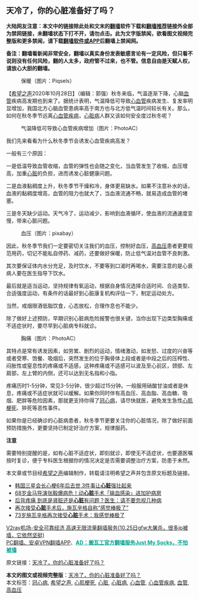 <h2>天冷了，你的心脏准备好了吗？</h2> <p class="notice"><b>大陆网友注意：本文中的链接除此处和文末的<a href="https://github.com/bannedbook/fanqiang" >翻墙</a>软件下载和<a href="https://github.com/killgcd/justmysocks/blob/master/README.md">翻墙推荐</a>链接外全部为禁网链接，未翻墙状态下打不开，请勿点击。此为文字版禁闻，欲看图文视频完整版和更多禁闻，请下载<a href="https://github.com/bannedbook/fanqiang">翻墙软件或APP</a>后翻墙上禁闻网。</p><p>备注：翻墙看新闻非常安全，翻墙以真实身份发表敏感言论有一定风险，但只看不说则没有任何风险，翻的人太多，政府管不过来，也不管。信息自由是天赋人权，请放心大胆的翻墙。</b></p>  <div class="entry"> <figure><figcaption>保暖（图片：Piqsels）</figcaption></figure> <p>【<span class='wp_keywordlink_affiliate'><a href="https://www.soundofhope.org" title="希望之声" target="_blank">希望之声</a></span>2020年10月28日】（编辑：郭强）秋冬来临，气温逐渐下降，心脑<a href="https://www.bannedbook.org/bnews/tag/%E8%A1%80%E7%AE%A1/" class="st_tag internal_tag" rel="tag" title="标签 血管 下的日志">血管</a>疾病高发期也到来了。据统计表明，气温降低可导致<a href="https://www.bannedbook.org/bnews/tag/%E5%BF%83%E8%A1%80%E7%AE%A1/" class="st_tag internal_tag" rel="tag" title="标签 心血管 下的日志">心血管</a>疾病发生、复发率明显增加，我国北方心脑血管患病率高于南方也与北方低气温时间较长有关。那么，如何在秋冬季节远离<a href="https://www.bannedbook.org/bnews/tag/%E5%BF%83%E8%A1%80%E7%AE%A1%E7%96%BE%E7%97%85/" class="st_tag internal_tag" rel="tag" title="标签 心血管疾病 下的日志">心血管疾病</a>，<a href="https://www.bannedbook.org/bnews/tag/%e5%bf%83%e8%84%8f%e7%97%85/" class="st_tag internal_tag" rel="tag" title="标签 心脏病 下的日志">心脏病</a>人群又该如何安全度过秋冬呢？</p> <figure><figcaption>气温降低可导致心血管疾病增加（图片：PhotoAC）</figcaption></figure> <p>我们先来看看为什么秋冬季节会诱发心血管疾病高发？</p> <p>一般有三个原因：</p> <p>一是低温导致血管收缩，血管的弹性也会随之变化，当血管发生了收缩，血压增高，加重<a href="https://www.bannedbook.org/bnews/tag/%E5%BF%83%E8%84%8F/" class="st_tag internal_tag" rel="tag" title="标签 心脏 下的日志">心脏</a>的负担，进而诱发心脏健康问题。</p>  <p>二是血液黏稠度上升，秋冬季节干燥和冷，身体更易缺水。如果不注意补水的话，血液的黏稠度增高，血管的阻力也就大了，当血液流通不畅，就易造成血管的堵塞。</p> <p>三是冬天缺少运动。天气冷了，运动减少，影响到血液循环，使血液的流通速度变慢，带来心脏问题。</p> <figure><figcaption>血压（图片：pixabay）</figcaption></figure> <p>因此，秋冬季节我们一定要密切关注我们的血压，控制好血压，<a href="https://www.bannedbook.org/bnews/tag/%e9%ab%98%e8%a1%80%e5%8e%8b/" class="st_tag internal_tag" rel="tag" title="标签 高血压 下的日志">高血压</a>患者更要规范用药，切记不能私自停药、减药，还要做好保暖，防止低气温对血管不良刺激。</p> <p>其次要保证体内水分充足，及时饮水，不要等到口渴时再喝水，需要注意的是心衰病人要在医生指导下饮水。</p>  <p>最后就是适当运动，坚持规律有氧运动，根据自身情况选择合适时间、合适类型、合适强度运动，有条件的话最好到心脏康复机构评估一下，制定运动处方。</p> <p>当然，戒烟限酒低脂饮食，心态放松，合理作息也不能少。</p> <p>除了做好上述预防，早期识别心脏病危险报警也很关键，当你出现下边类型胸痛或不适症状时，要尽早到心脏病专科就诊。</p> <figure><figcaption>胸痛（图片：PhotoAC）</figcaption></figure> <p>其特点是常有诱发因素，如劳累、剧烈的运动，情绪激动，如发怒、过度的兴奋等或者受寒、饱餐、吸烟后，突然发生的位于胸骨体上段或者是中段之后的压榨性、闷胀性或窒息性的疼痛或不适感，这种疼痛或不适感可以波及至心前区，颈部、左肩部，左上臂的内侧，还可以达到无名指和小指。</p>  <p>疼痛历时1-5分钟，常见3-5分钟，很少超过15分钟。一般服用硝酸甘油或者是休息，疼痛或不适症状就可以缓解。如果你同时伴有高血压、高血脂、高血糖、吸烟、肥胖等危险因素，那就更支持你得了<a href="https://www.bannedbook.org/bnews/tag/%E5%86%A0%E5%BF%83%E7%97%85/" class="st_tag internal_tag" rel="tag" title="标签 冠心病 下的日志">冠心病</a>，请尽快就医，避免发生急性<a href="https://www.bannedbook.org/bnews/tag/%e5%bf%83%e8%82%8c%e6%a2%97%e6%ad%bb/" class="st_tag internal_tag" rel="tag" title="标签 心肌梗死 下的日志">心肌梗死</a>、猝死等恶性事件。</p> <p>如果你是已经确诊的心脏病患者，秋冬季节更要关注你的心脏情况，除了做好前面预防措施外，更要坚持已制定好治疗方案，规律服药。</p> <p><strong>注意</strong></p> <p>需要特别提醒的是，如有心脏不适症状，即刻就诊，即使无不适症状，也要遵医嘱按时复诊，便于专科医生根据你的情况决定是否需要调整治疗方案，防患于未然。</p>  <p>本文章或节目经<a href="https://www.bannedbook.org/bnews/tag/%e5%b8%8c%e6%9c%9b%e4%b9%8b%e5%a3%b0/" class="st_tag internal_tag" rel="tag" title="标签 希望之声 下的日志">希望之声</a>编辑制作，转载请注明希望之声并包含原文标题及链接。</p> <ul class='op-related-articles' title='相关阅读'> <li><a href='https://www.bannedbook.org/bnews/comments/20201028/1421760.html' target='_blank'>韩国三星会长心梗6年后去世,3件事让<b>心脏</b>强壮起来</a></li> <li><a href='https://www.bannedbook.org/bnews/yule/20201028/1421343.html' target='_blank'>68岁金马导演张毅爆病危！动<b>心脏</b>手术「输血感染」进加护病房</a></li> <li><a href='https://www.bannedbook.org/bnews/health/20201027/1420787.html' target='_blank'>后背疼痛 到底是肾脏还是<b>心脏</b>有问题？医生：请不要忽视几种病</a></li> <li><a href='https://www.bannedbook.org/bnews/baitai/20201025/1420026.html' target='_blank'>再次接受<b>心脏</b>手术后，施瓦辛格自称“感觉棒极了”</a></li> <li><a href='https://www.bannedbook.org/bnews/yule/20201025/1419874.html' target='_blank'>73岁施瓦辛格再次接受<b>心脏</b>手术：我感觉棒极了</a></li> </ul> <p class="texttj"> <a href="https://www.bannedbook.org/forum23/topic22702.html" target="_blank">V2ray机场-安全可靠经济 高速无限流量翻墙服务(10.25日gfw大屠杀，很多ip被墙，它依然坚挺)</a><br/> <a href="https://github.com/bannedbook/fanqiang/wiki/%E7%A6%81%E9%97%BB%E7%BD%91%E5%AE%89%E5%8D%93%E7%BF%BB%E5%A2%99%E6%96%B0%E9%97%BBAPP" target="_blank">PC翻墙、安卓VPN翻墙APP</a>、<span onclick="window.open('https://github.com/killgcd/justmysocks/blob/master/README.md')" style="font-weight:bold;color:#00A191;cursor:pointer;text-decoration:underline;outline:none">AD：搬瓦工官方翻墙服务Just My Socks，不怕被墙</span></p><p>原文链接：<a class="src_link"  href="https://www.soundofhope.org/post/436363" target="_blank">天冷了，你的心脏准备好了吗？</a></p><a name='sharetosocial'></a>       <div><b>本文的图文或视频完整版</b>：<a href='https://www.bannedbook.org/bnews/comments/20201028/1421758.html'>天冷了，你的心脏准备好了吗？</a></div>  </div><!--END ENTRY--> <div class="postfooter"> <div>本文标签：<a href="https://www.bannedbook.org/bnews/tag/%E5%86%A0%E5%BF%83%E7%97%85/" rel="tag">冠心病</a>, <a href="https://www.bannedbook.org/bnews/tag/%e5%b8%8c%e6%9c%9b%e4%b9%8b%e5%a3%b0/" rel="tag">希望之声</a>, <a href="https://www.bannedbook.org/bnews/tag/%e5%bf%83%e8%82%8c%e6%a2%97%e6%ad%bb/" rel="tag">心肌梗死</a>, <a href="https://www.bannedbook.org/bnews/tag/%E5%BF%83%E8%84%8F/" rel="tag">心脏</a>, <a href="https://www.bannedbook.org/bnews/tag/%e5%bf%83%e8%84%8f%e7%97%85/" rel="tag">心脏病</a>, <a href="https://www.bannedbook.org/bnews/tag/%E5%BF%83%E8%A1%80%E7%AE%A1/" rel="tag">心血管</a>, <a href="https://www.bannedbook.org/bnews/tag/%E5%BF%83%E8%A1%80%E7%AE%A1%E7%96%BE%E7%97%85/" rel="tag">心血管疾病</a>, <a href="https://www.bannedbook.org/bnews/tag/%E8%A1%80%E7%AE%A1/" rel="tag">血管</a>, <a href="https://www.bannedbook.org/bnews/tag/%e9%ab%98%e8%a1%80%e5%8e%8b/" rel="tag">高血压</a></div>  </div><!--END POSTFOOTER--> 